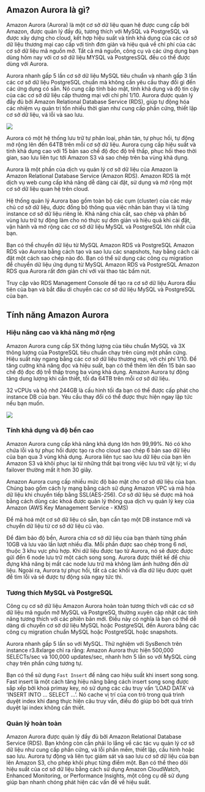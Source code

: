 ## Amazon Aurora là gì?
Amazon Aurora (Aurora) là một cơ sở dữ liệu quan hệ được cung cấp bởi Amazon, được quản lý đầy đủ, tương thích với MySQL và PostgreSQL và được xây dựng cho cloud, kết hợp hiệu suất và tính khả dụng của các cơ sở dữ liệu thương mại cao cấp với tính đơn giản và hiệu quả về chi phí của các cơ sở dữ liệu mã nguồn mở. Tất cả mã nguồn, công cụ và các ứng dụng bạn dùng hôm nay với cơ sở dữ liệu MYSQL và PostgresSQL đều có thể được dùng với Aurora. 

Aurora nhanh gấp 5 lần cơ sở dữ liệu MySQL tiêu chuẩn và nhanh gấp 3 lần các cơ sở dữ liệu PostgreSQL chuẩn mà không cần yêu cầu thay đổi gì đến các ứng dụng có sẵn. Nó cung cấp tính bảo mật, tính khả dụng và độ tin cậy của các cơ sở dữ liệu cấp thương mại với chi phí 1/10. Aurora được quản lý đầy đủ bởi Amazon Relational Database Service (RDS), giúp tự động hóa các nhiệm vụ quản trị tốn nhiều thời gian như cung cấp phần cứng, thiết lập cơ sở dữ liệu, vá lỗi và sao lưu.

![](https://images.viblo.asia/a012207b-ba92-4e90-bec0-c62c94b36ec8.png)

Aurora có một hệ thống lưu trữ tự phân loại, phân tán, tự phục hồi, tự động mở rộng lên đến 64TB trên mỗi cơ sở dữ liệu. Aurora cung cấp hiệu suất và tính khả dụng cao với 15 bản sao chế độ đọc độ trễ thấp, phục hồi theo thời gian, sao lưu liên tục tới Amazon S3 và sao chép trên ba vùng khả dụng.

Aurora là một phần của dịch vụ quản lý cơ sở dữ liệu của Amazon là Amazon Relational Database Service (Amazon RDS). Amazon RDS là  một dịch vụ web cung cấp khả năng dễ dàng cài đặt, sử dụng và mở rộng một cơ sở dữ liệu quan hệ trên cloud.

Hệ thống quản lý Aurora bao gồm toàn bộ các cụm (cluster) của các máy chủ cơ sở dữ liệu, được đồng bộ thông qua  việc nhân bản thay vì là từng instance cơ sở dữ liệu riêng lẻ. Khả năng chia cắt, sao chép và phân bố vùng lưu trữ tự động làm cho nó thực sự đơn giản và hiệu quả khi cài đặt, vận hành và mở rộng các cơ sở dữ liệu MySQL và PostgreSQL lớn nhất của bạn.

Bạn có thể chuyển dữ liệu từ MySQL Amazon RDS và  PostgreSQL Amazon RDS vào Aurora bằng cách tạo và sao lưu các snapshots, hay bằng cách cài đặt một cách sao chép nào đó. Bạn có thể sử dụng các công cụ migration để chuyển dữ liệu ứng dụng từ MySQL Amazon RDS và  PostgreSQL Amazon RDS qua Aurora rất đơn giản chỉ với vài thao tác bấm nút. 

Truy cập vào RDS Management Console để tạo ra cơ sở dữ liệu Aurora đầu tiên của bạn và bắt đầu di chuyển các cơ sở dữ liệu MySQL và PostgreSQL của bạn.

## Tính năng Amazon Aurora
### Hiệu năng cao và khả năng mở rộng
Amazon Aurora cung cấp 5X thông lượng của tiêu chuẩn MySQL và 3X thông lượng của PostgreSQL tiêu chuẩn chạy trên cùng một phần cứng. Hiệu suất này ngang bằng các cơ sở dữ liệu thương mại, với chi phí 1/10. Để tăng cường khả năng đọc và hiệu suất, bạn có thể thêm lên đến 15 bản sao chế độ đọc độ trễ thấp trong ba vùng khả dụng. Amazon Aurora tự động tăng dung lượng khi cần thiết, tối đa 64TB trên mỗi cơ sở dữ liệu.

32 vCPUs và bộ nhớ 244GB là cấu hình tối đa bạn có thể được cấp phát cho instance DB của bạn. Yêu cầu thay đổi có thể được thực hiện ngay lập tức nếu bạn muốn. 

![](https://images.viblo.asia/a76ed7e6-d34f-4251-be46-51c359e1e40e.png)

### Tính khả dụng và độ bền cao
Amazon Aurora cung cấp khả năng khả dụng lớn hơn 99,99%. Nó có kho chứa lỗi và tự phục hồi được tạo ra cho cloud sao chép 6 bản sao dữ liệu của bạn qua 3 vùng khả dụng. Aurora liên tục sao lưu dữ liệu của bạn lên Amazon S3 và khôi phục lại từ những thất bại trong việc lưu trữ vật lý; ví dụ failover thường mất ít hơn 30 giây.

Amazon Aurora cung cấp nhiều mức độ bảo mật cho cơ sở dữ liệu của bạn. Chúng bao gồm cách ly mạng bằng cách sử dụng Amazon VPC và mã hóa dữ liệu khi chuyển tiếp bằng SSL(AES-256). Cơ sở dữ liệu sẽ được mã hoá bằng cách dùng các khoá được quản lý thông qua dịch vụ quản lý key của Amazon (AWS Key Management Service - KMS)

Để mã hoá một cơ sở dữ liệu có sẵn, bạn cần tạo một DB instance mới và chuyển dữ liệu từ cơ sở dữ liệu cũ vào. 

Để đảm bảo độ bền, Aurora chia cơ sở dữ liệu của bạn thành từng phần 10GB và lưu vào lần lượt nhiều đĩa. Mỗi phần được sao chép trong 6 nơi, thuộc 3 khu vực phù hợp. Khi dữ liệu được tạo từ Aurora, nó sẽ được được gửi đến 6 node lưu trữ một cách song song. Aurora được thiết kế để chịu đựng khả năng bị mất các node lưu trữ mà không làm ảnh hưởng đến dữ liệu. Ngoài ra,  Aurora tự phục hồi, tất cả các khối và đĩa dữ liệu được quét để tìm lỗi và sẽ được tự động sửa ngay tức thì.

### Tương thích MySQL và PostgreSQL

Công cụ cơ sở dữ liệu Amazon Aurora hoàn toàn tương thích với các cơ sở dữ liệu mã nguồn mở MySQL và PostgreSQ, thường xuyên cập nhật các tính năng tương thích với các phiên bản mới. Điều này có nghĩa là bạn có thể dễ dàng di chuyển cơ sở dữ liệu MySQL hoặc PostgreSQL đến Aurora bằng các công cụ migration chuẩn MySQL hoặc PostgreSQL hoặc snapshots.

Aurora nhanh gấp 5 lần so với MySQL. Thử nghiệm với SysBench trên instance r3.8xlarge chỉ ra rằng: Amazon Aurora thực hiện 500,000 SELECTs/sec và 100,000 updates/sec, nhanh hơn 5 lần so với MySQL cùng chạy trên phần cứng tương tự.

Bạn có thể sử dụng `Fast Insert` để nâng cao hiệu suất khi insert song song. Fast insert là một cách tăng hiệu năng bằng cách insert song song được sắp xếp bởi khoá primay key, nó sử dụng các câu truy vấn ‘LOAD DATA’ và ‘INSERT INTO … SELECT …’. Nó cache vị trí của con trỏ trong quá trình duyệt index khi đang thực hiện câu truy vấn, điều đó giúp bỏ bớt quá trình duyệt lại index không cần thiết.

### Quản lý hoàn toàn

Amazon Aurora được quản lý đầy đủ bởi Amazon Relational Database Service (RDS). Bạn không còn cần phải lo lắng về các tác vụ quản lý cơ sở dữ liệu như cung cấp phần cứng, vá lỗi phần mềm, thiết lập, cấu hình hoặc sao lưu. Aurora tự động và liên tục giám sát và sao lưu cơ sở dữ liệu của bạn lên Amazon S3, cho phép khôi phục từng điểm một. Bạn có thể theo dõi hiệu suất của cơ sở dữ liệu bằng cách sử dụng Amazon CloudWatch, Enhanced Monitoring, or Performance Insights, một công cụ dễ sử dụng giúp bạn nhanh chóng phát hiện các vấn đề về hiệu suất.